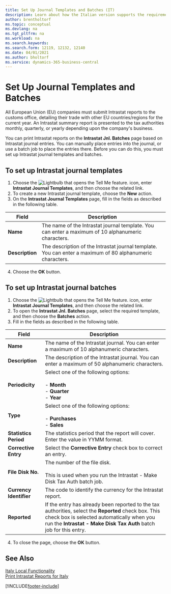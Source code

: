 ```yaml
---
title: Set Up Journal Templates and Batches (IT)
description: Learn about how the Italian version supports the requirement that all European Union (EU) companies must submit Intrastat reports to the customs office.
author: brentholtorf
ms.topic: conceptual
ms.devlang: na
ms.tgt_pltfrm: na
ms.workload: na
ms.search.keywords:
ms.search.form: 12119, 12132, 12140
ms.date: 04/01/2021
ms.author: bholtorf
ms.service: dynamics-365-business-central
---
```

# Set Up Journal Templates and Batches
All European Union (EU) companies must submit Intrastat reports to the customs office, detailing their trade with other EU countries/regions for the current year. An Intrastat summary report is presented to the tax authorities monthly, quarterly, or yearly depending upon the company's business.  

You can print Intrastat reports on the **Intrastat Jnl. Batches** page based on Intrastat journal entries. You can manually place entries into the journal, or use a batch job to place the entries there. Before you can do this, you must set up Intrastat journal templates and batches.  

## To set up Intrastat journal templates  

1.  Choose the ![Lightbulb that opens the Tell Me feature.](../../media/ui-search/search_small.png "Tell me what you want to do") icon, enter **Intrastat Journal Templates**, and then choose the related link.  
2.  To create a new Intrastat journal template, choose the **New** action.  
3.  On the **Intrastat Journal Templates** page, fill in the fields as described in the following table.  

|Field|Description|  
|---------------------------------|---------------------------------------|  
|**Name**|The name of the Intrastat journal template. You can enter a maximum of 10 alphanumeric characters.|  
|**Description**|The description of the Intrastat journal template. You can enter a maximum of 80 alphanumeric characters.|  

4.  Choose the **OK** button.  

## To set up Intrastat journal batches  

1.  Choose the ![Lightbulb that opens the Tell Me feature.](../../media/ui-search/search_small.png "Tell me what you want to do") icon, enter **Intrastat Journal Templates**, and then choose the related link.  
2.  To open the **Intrastat Jnl. Batches** page, select the required template, and then choose the **Batches** action.  
3.  Fill in the fields as described in the following table.  

|Field|Description|  
|---------------------------------|---------------------------------------|  
|**Name**|The name of the Intrastat journal. You can enter a maximum of 10 alphanumeric characters.|  
|**Description**|The description of the Intrastat journal. You can enter a maximum of 50 alphanumeric characters.|  
|**Periodicity**|Select one of the following options:<br /><br /> -   **Month**<br />-   **Quarter**<br />-   **Year**|  
|**Type**|Select one of the following options:<br /><br /> -   **Purchases**<br />-   **Sales**|  
|**Statistics Period**|The statistics period that the report will cover. Enter the value in YYMM format.|  
|**Corrective Entry**|Select the **Corrective Entry** check box to correct an entry.|  
|**File Disk No.**|The number of the file disk.<br /><br /> This is used when you run the Intrastat - Make Disk Tax Auth batch job.|  
|**Currency Identifier**|The code to identify the currency for the Intrastat report.|  
|**Reported**|If the entry has already been reported to the tax authorities, select the **Reported** check box. This check box is selected automatically when you run the **Intrastat - Make Disk Tax Auth** batch job for this entry.|  

4.  To close the page, choose the **OK** button.  

## See Also  
  [Italy Local Functionality](italy-local-functionality.md)   
 [Print Intrastat Reports for Italy](how-to-print-intrastat-reports-for-italy.md)


[!INCLUDE[footer-include](../../includes/footer-banner.md)]